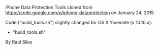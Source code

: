 
iPhone Data Protection Tools cloned from https://code.google.com/p/iphone-dataprotection on January 24, 2015.

Code ("build_tools.sh") slightly changed for OS X Yosemite (v 10.10.x):
- "build_tools.sh"

By Raul Siles
